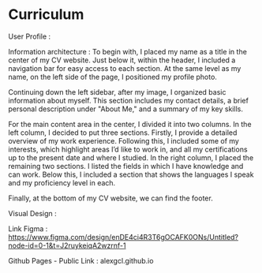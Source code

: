 # Curriculum

User Profile :

Information architecture : 
To begin with, I placed my name as a title in the center of my CV website. Just below it, within the header, I included a navigation bar for easy access to each section. At the same level as my name, on the left side of the page, I positioned my profile photo.

Continuing down the left sidebar, after my image, I organized basic information about myself. This section includes my contact details, a brief personal description under "About Me," and a summary of my key skills.

For the main content area in the center, I divided it into two columns. In the left column, I decided to put three sections. Firstly, I provide a detailed overview of my work experience. Following this, I included some of my interests, which highlight areas I’d like to work in, and all my certifications up to the present date and where I studied. In the right column, I placed the remaining two sections. I listed the fields in which I have knowledge and can work. Below this, I included a section that shows the languages I speak and my proficiency level in each.

Finally, at the bottom of my CV website, we can find the footer.

Visual Design :

Link Figma : https://www.figma.com/design/enDE4ci4R3T6gOCAFK0ONs/Untitled?node-id=0-1&t=J2ruykeiqA2wzrnf-1

Github Pages - Public Link : alexgcl.github.io
